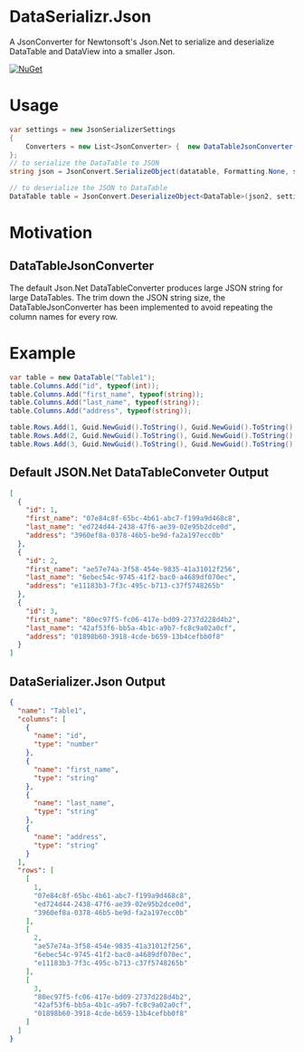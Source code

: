 DataSerializr.Json
==================

A JsonConverter for Newtonsoft's Json.Net to serialize and deserialize DataTable and DataView into a smaller Json.

[![NuGet](https://img.shields.io/nuget/v/DataSerializr.Json.svg)](https://nuget.org/packages/DataSerializr.Json)

# Usage
```C#
var settings = new JsonSerializerSettings
{
    Converters = new List<JsonConverter> {  new DataTableJsonConverter() }
};
// to serialize the DataTable to JSON
string json = JsonConvert.SerializeObject(datatable, Formatting.None, settings);

// to deserialize the JSON to DataTable
DataTable table = JsonConvert.DeserializeObject<DataTable>(json2, settings);
```

# Motivation
## DataTableJsonConverter
The default Json.Net DataTableConverter produces large JSON string for large DataTables. The trim down the JSON string size, the DataTableJsonConverter has been implemented to avoid repeating the column names for every row.

# Example
```C#
var table = new DataTable("Table1");
table.Columns.Add("id", typeof(int));
table.Columns.Add("first_name", typeof(string));
table.Columns.Add("last_name", typeof(string));
table.Columns.Add("address", typeof(string));

table.Rows.Add(1, Guid.NewGuid().ToString(), Guid.NewGuid().ToString(), Guid.NewGuid().ToString());
table.Rows.Add(2, Guid.NewGuid().ToString(), Guid.NewGuid().ToString(), Guid.NewGuid().ToString());
table.Rows.Add(3, Guid.NewGuid().ToString(), Guid.NewGuid().ToString(), Guid.NewGuid().ToString());
```
## Default JSON.Net DataTableConveter Output
```JSON
[
  {
    "id": 1,
    "first_name": "07e84c8f-65bc-4b61-abc7-f199a9d468c8",
    "last_name": "ed724d44-2438-47f6-ae39-02e95b2dce0d",
    "address": "3960ef8a-0378-46b5-be9d-fa2a197ecc0b"
  },
  {
    "id": 2,
    "first_name": "ae57e74a-3f58-454e-9835-41a31012f256",
    "last_name": "6ebec54c-9745-41f2-bac0-a4689df070ec",
    "address": "e11183b3-7f3c-495c-b713-c37f5748265b"
  },
  {
    "id": 3,
    "first_name": "80ec97f5-fc06-417e-bd09-2737d228d4b2",
    "last_name": "42af53f6-bb5a-4b1c-a9b7-fc8c9a02a0cf",
    "address": "01898b60-3918-4cde-b659-13b4cefbb0f8"
  }
]
```

## DataSerializer.Json Output
```JSON
{
  "name": "Table1",
  "columns": [
    {
      "name": "id",
      "type": "number"
    },
    {
      "name": "first_name",
      "type": "string"
    },
    {
      "name": "last_name",
      "type": "string"
    },
    {
      "name": "address",
      "type": "string"
    }
  ],
  "rows": [
    [
      1,
      "07e84c8f-65bc-4b61-abc7-f199a9d468c8",
      "ed724d44-2438-47f6-ae39-02e95b2dce0d",
      "3960ef8a-0378-46b5-be9d-fa2a197ecc0b"
    ],
    [
      2,
      "ae57e74a-3f58-454e-9835-41a31012f256",
      "6ebec54c-9745-41f2-bac0-a4689df070ec",
      "e11183b3-7f3c-495c-b713-c37f5748265b"
    ],
    [
      3,
      "80ec97f5-fc06-417e-bd09-2737d228d4b2",
      "42af53f6-bb5a-4b1c-a9b7-fc8c9a02a0cf",
      "01898b60-3918-4cde-b659-13b4cefbb0f8"
    ]
  ]
}
```